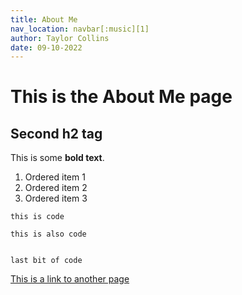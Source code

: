 ```yaml
---
title: About Me
nav_location: navbar[:music][1]
author: Taylor Collins
date: 09-10-2022
---
```


# This is the About Me page

## Second h2 tag

This is some **bold text**.

1. Ordered item 1
2. Ordered item 2
3. Ordered item 3

`this is code`

    this is also code


    last bit of code

[This is a link to another page](index.html)
